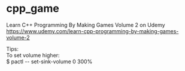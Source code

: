 # cpp_game
Learn C++ Programming By Making Games Volume 2 on Udemy  
https://www.udemy.com/learn-cpp-programming-by-making-games-volume-2  
  
  
Tips:  
To set volume higher:  
$ pactl -- set-sink-volume 0 300%  
